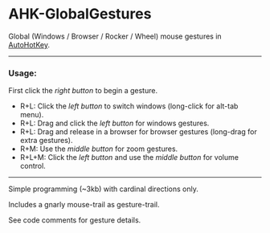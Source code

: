 # AHK-GlobalGestures

Global (Windows / Browser / Rocker / Wheel) mouse gestures in [AutoHotKey](http://www.autohotkey.com "autohotkey.com").

---

### Usage:

First click the _right button_ to begin a gesture.

- R+L: Click the _left button_ to switch windows (long-click for alt-tab menu).
- R+L: Drag and click the _left button_ for windows gestures.
- R+L: Drag and release in a browser for browser gestures (long-drag for extra gestures).
- R+M: Use the _middle button_ for zoom gestures.
- R+L+M: Click the _left button_ and use the _middle button_ for volume control.

---

Simple programming (~3kb) with cardinal directions only.

Includes a gnarly mouse-trail as gesture-trail.

See code comments for gesture details.
